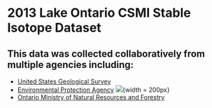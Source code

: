 2013 Lake Ontario CSMI Stable Isotope Dataset
================

## This data was collected collaboratively from multiple agencies including:

- [United States Geological Survey](https://www.usgs.gov/)
- [Environmental Protection Agency](https://www.epa.gov/)
  ![](https://www.epa.gov/system/files/styles/medium/private/images/2021-12/375x250_epa_seal_noring.png?itok=zpXlVA0X){width
  = 200px}
- [Ontario Ministry of Natural Resources and
  Forestry](https://www.ontario.ca/page/ministry-natural-resources-and-forestry)
